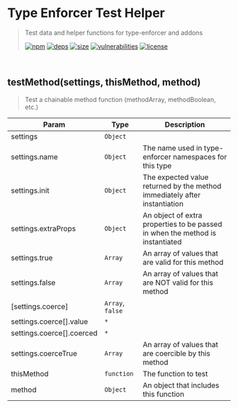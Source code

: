 # Type Enforcer Test Helper

> Test data and helper functions for type-enforcer and addons
>
> [![npm][npm]][npm-url]
[![deps][deps]][deps-url]
[![size][size]][size-url]
[![vulnerabilities][vulnerabilities]][vulnerabilities-url]
[![license][license]][license-url]


<br><a name="testMethod"></a>

## testMethod(settings, thisMethod, method)
> Test a chainable method function (methodArray, methodBoolean, etc.)


| Param | Type | Description |
| --- | --- | --- |
| settings | <code>Object</code> |  |
| settings.name | <code>Object</code> | The name used in type-enforcer namespaces for this type |
| settings.init | <code>Object</code> | The expected value returned by the method immediately after instantiation |
| settings.extraProps | <code>Object</code> | An object of extra properties to be passed in when the method is instantiated |
| settings.true | <code>Array</code> | An array of values that are valid for this method |
| settings.false | <code>Array</code> | An array of values that are NOT valid for this method |
| [settings.coerce] | <code>Array</code>, <code>false</code> |  |
| settings.coerce[].value | <code>\*</code> |  |
| settings.coerce[].coerced | <code>\*</code> |  |
| settings.coerceTrue | <code>Array</code> | An array of values that are coercible by this method |
| thisMethod | <code>function</code> | The function to test |
| method | <code>Object</code> | An object that includes this function |


[npm]: https://img.shields.io/npm/v/type-enforcer-test-helper.svg
[npm-url]: https://npmjs.com/package/type-enforcer-test-helper
[deps]: https://david-dm.org/darrenpaulwright/type-enforcer-test-helper.svg
[deps-url]: https://david-dm.org/darrenpaulwright/type-enforcer-test-helper
[size]: https://packagephobia.now.sh/badge?p&#x3D;type-enforcer-test-helper
[size-url]: https://packagephobia.now.sh/result?p&#x3D;type-enforcer-test-helper
[vulnerabilities]: https://snyk.io/test/github/DarrenPaulWright/type-enforcer-test-helper/badge.svg?targetFile&#x3D;package.json
[vulnerabilities-url]: https://snyk.io/test/github/DarrenPaulWright/type-enforcer-test-helper?targetFile&#x3D;package.json
[license]: https://img.shields.io/github/license/DarrenPaulWright/type-enforcer-test-helper.svg
[license-url]: https://npmjs.com/package/type-enforcer-test-helper/LICENSE.md
